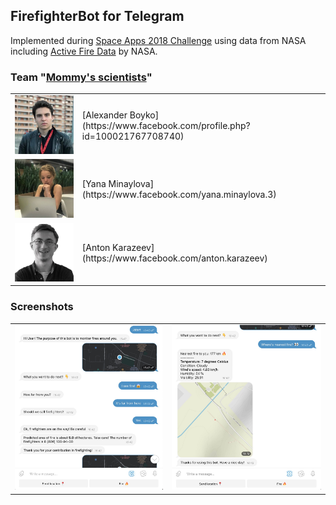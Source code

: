 ## FirefighterBot for Telegram

Implemented during [Space Apps 2018 Challenge](https://2018.spaceappschallenge.org) using data from NASA including [Active Fire Data](https://earthdata.nasa.gov/earth-observation-data/near-real-time/firms/active-fire-data) by NASA.

### Team "[Mommy's scientists](https://2018.spaceappschallenge.org/challenges/volcanoes-icebergs-and-asteroids-oh-my/real-time-fire-app/teams/mommys-scientists/project)"

<table>
    <tr>
        <td>
            <img src="img/alexander.jpg">
        </td>
        <td>
            [Alexander Boyko](https://www.facebook.com/profile.php?id=100021767708740)
        </td>
    </tr>
    <tr>
        <td>
            <img src="img/yana.jpg">
        </td>
        <td>
            [Yana Minaylova](https://www.facebook.com/yana.minaylova.3)
        </td>
    </tr>
    <tr>
        <td>
            <img src="img/anton.jpg">
        </td>
        <td>
            [Anton Karazeev](https://www.facebook.com/anton.karazeev)
        </td>
    </tr>
</table>



### Screenshots

<table>
    <tr>
        <td>
            <img src="img/img1.jpg">
        </td>
        <td>
            <img src="img/img2.jpg">
        </td>
    </tr>
</table>
